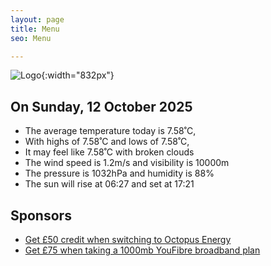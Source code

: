 ```yaml
---
layout: page
title: Menu
seo: Menu

---
```


![Logo](/images/logo.jpg){:width="832px"}

<!-- weather_marker starts -->
## On Sunday, 12 October 2025

- The average temperature today is 7.58˚C,
- With highs of 7.58˚C and lows of 7.58˚C,
- It may feel like 7.58˚C with broken clouds
- The wind speed is 1.2m/s and visibility is 10000m
- The pressure is 1032hPa and humidity is 88%
- The sun will rise at 06:27 and set at 17:21

<!-- weather_marker ends -->

## Sponsors

- [Get £50 credit when switching to Octopus Energy](https://bit.ly/3oD1nnS)
- [Get £75 when taking a 1000mb YouFibre broadband plan](https://aklam.io/91zWhU?)
